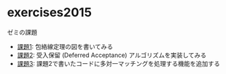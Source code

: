 # exercises2015
ゼミの課題

* [課題1](ex01): 包絡線定理の図を書いてみる
* [課題2](ex02): 受入保留 (Deferred Acceptance) アルゴリズムを実装してみる
* [課題3](ex03): 課題2で書いたコードに多対一マッチングを処理する機能を追加する
